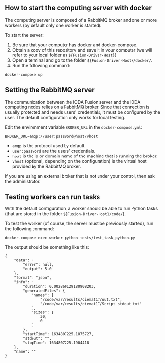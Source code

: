 How to start the computing server with docker
---------------------------------------------
The computing server is composed of a RabbitMQ broker and one or more workers (by default only one worker is started).

To start the server:
1. Be sure that your computer has docker and docker-compose.
2. Obtain a copy of this repository and save it in your computer (we will refer to your local folder as `${Fusion-Driver-Host}`)
3. Open a terminal and go to the folder `${Fusion-Driver-Host}/docker/`.
4. Run the following command:
```
docker-compose up
```

Setting the RabbitMQ server
---------------------------
The communication between the IODA Fusion server and the IODA computing nodes relies on a RabbitMQ broker. Since that connection is usually protected and needs users' credentials, it must be configured by the user. The default configuration only works for local testing.

Edit the environment variable ```BROKER_URL``` in the ```docker-compose.yml```:
```
BROKER_URL=amqp://user:password@host/vhost
```
- ```amqp``` is the protocol used by default. 
- ```user:password``` are the users' credentials.
- ```host``` is the ip or domain name of the machine that is running the broker. 
- ```vhost``` (optional, depending on the configuration) is the virtual host provided by the RabbitMQ broker.  

If you are using an external broker that is not under your control, then ask the administrator. 

Testing workers can run tasks
------------------------------
With the default configuration, a worker should be able to run Python tasks (that are stored in the folder `${Fusion-Driver-Host}/code/`).

To test the worker (of course, the server must be previously started), run the following command:
```
docker-compose exec worker python tests/test_task_python.py
```
The output should be something like this:
``` 
{
    "data": {
        "error": null,
        "output": 5.0
    },
    "format": "json",
    "info": {
        "duration": 0.002869129180908203,
        "generatedFiles": {
            "names": [
                "/code/var/results/ciemat17/out.txt",
                "/code/var/results/ciemat17/Script stdout.txt"
            ],
            "sizes": [
                30,
                0
            ]
        },
        "startTime": 1634807225.1875727,
        "stdout": "",
        "stopTime": 1634807225.1904418
    },
    "name": ""
}
```
